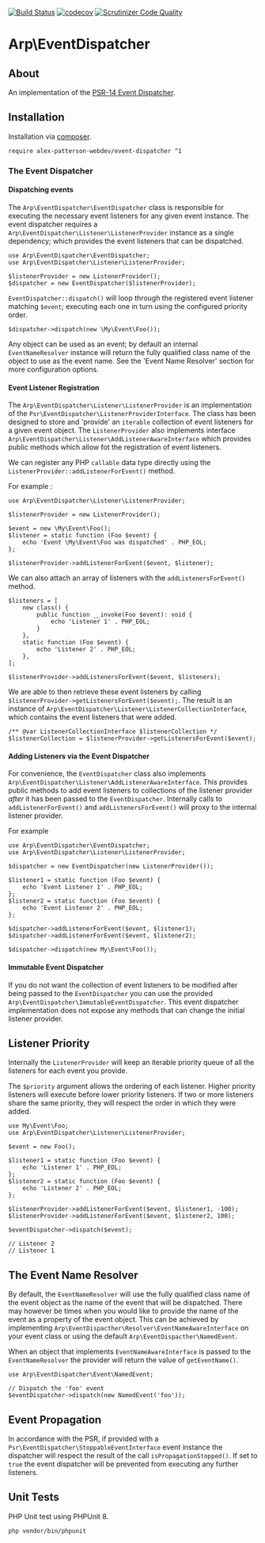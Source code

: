 [![Build Status](https://travis-ci.com/alex-patterson-webdev/event-dispatcher.svg?branch=master)](https://travis-ci.com/alex-patterson-webdev/event-dispatcher)
[![codecov](https://codecov.io/gh/alex-patterson-webdev/event-dispatcher/branch/master/graph/badge.svg)](https://codecov.io/gh/alex-patterson-webdev/event-dispatcher)
[![Scrutinizer Code Quality](https://scrutinizer-ci.com/g/alex-patterson-webdev/event-dispatcher/badges/quality-score.png?b=master)](https://scrutinizer-ci.com/g/alex-patterson-webdev/event-dispatcher/?branch=master)

# Arp\EventDispatcher

## About

An implementation of the [PSR-14 Event Dispatcher](https://www.php-fig.org/psr/psr-14/).

## Installation

Installation via [composer](https://getcomposer.org).

    require alex-patterson-webdev/event-dispatcher ^1

### The Event Dispatcher

#### Dispatching events

The `Arp\EventDispatcher\EventDispatcher` class is responsible for executing the necessary event listeners for any given event instance. 
The event dispatcher requires a `Arp\EventDispatcher\Listener\ListenerProvider` instance as a single dependency; which provides the event 
listeners that can be dispatched.

    use Arp\EventDispatcher\EventDispatcher;
    use Arp\EventDispatcher\Listener\ListenerProvider;

    $listenerProvider = new ListenerProvider();
    $dispatcher = new EventDispatcher($listenerProvider);
    
`EventDispatcher::dispatch()` will loop through the registered event listener matching `$event`; executing each one in turn using the configured priority order.

    $dispatcher->dispatch(new \My\Event\Foo());

Any object can be used as an event; by default an internal `EventNameResolver` instance will return the fully qualified class name of the object to use as the event name. See 
the 'Event Name Resolver' section for more configuration options.

#### Event Listener Registration
 
The `Arp\EventDispatcher\Listener\ListenerProvider` is an implementation of the `Psr\EventDispatcher\ListenerProviderInterface`. 
The class has been designed to store and 'provide' an `iterable` collection of event listeners for a given event object.
The `ListenerProvider` also implements interface `Arp\EventDispatcher\Listener\AddListenerAwareInterface` which provides public 
methods which allow fot the registration of event listeners.
 
We can register any PHP `callable` data type directly using the `ListenerProvider::addListenerForEvent()` method. 

For example :
    
    use Arp\EventDispatcher\Listener\ListenerProvider;

    $listenerProvider = new ListenerProvider();

    $event = new \My\Event\Foo();
    $listener = static function (Foo $event) {
        echo 'Event \My\Event\Foo was dispatched' . PHP_EOL;
    };
    
    $listenerProvider->addListenerForEvent($event, $listener);

We can also attach an array of listeners with the `addListenersForEvent()` method.
    
    $listeners = [
        new class() {
            public function __invoke(Foo $event): void {
                echo 'Listener 1' . PHP_EOL;
            }
        },
        static function (Foo $event) {
            echo 'Listener 2' . PHP_EOL;
        },
    ];
    
    $listenerProvider->addListenersForEvent($event, $listeners);
    
We are able to then retrieve these event listeners by calling `$listenerProvider->getListenersForEvent($event);`. The result is 
an instance of `Arp\EventDispatcher\Listener\ListenerCollectionInterface`, which contains the event listeners that were added.

    /** @var ListenerCollectionInterface $listenerCollection */
    $listenerCollection = $listenerProvider->getListenersForEvent($event);

#### Adding Listeners via the Event Dispatcher

For convenience, the `EventDispatcher` class also implements `Arp\EventDispatcher\Listener\AddListenerAwareInterface`. This provides public methods 
to add event listeners to collections of the listener provider _after_ it has been passed to the `EventDispatcher`.
Internally calls to `addListenerForEvent()` and `addListenersForEvent()` will proxy to the internal listener provider.

For example 

    use Arp\EventDispatcher\EventDispatcher;
    use Arp\EventDispatcher\Listener\ListenerProvider;
    
    $dispatcher = new EventDispatcher(new ListenerProvider());
    
    $listener1 = static function (Foo $event) {
        echo 'Event Listener 1' . PHP_EOL;
    };
    $listener2 = static function (Foo $event) {
        echo 'Event Listener 2' . PHP_EOL;
    };
    
    $dispatcher->addListenerForEvent($event, $listener1);
    $dispatcher->addListenerForEvent($event, $listener2);
    
    $dispatcher->dispatch(new My\Event\Foo());
         
#### Immutable Event Dispatcher

If you do not want the collection of event listeners to be modified after being passed to the `EventDispatcher` you can
use the provided `Arp\EventDispatcher\ImmutableEventDispatcher`. This event dispatcher implementation does not expose any methods
that can change the initial listener provider.

## Listener Priority
    
Internally the `ListenerProvider` will keep an iterable priority queue of all the listeners for each event you provide.

The `$priority` argument allows the ordering of each listener. Higher priority listeners will execute before lower priority listeners. 
If two or more listeners share the same priority, they will respect the order in which they were added.
    
    use My\Event\Foo;
    use Arp\EventDispatcher\Listener\ListenerProvider;

    $event = new Foo();
    
    $listener1 = static function (Foo $event) {
        echo 'Listener 1' . PHP_EOL;
    };
    $listener2 = static function (Foo $event) {
        echo 'Listener 2' . PHP_EOL;
    };
    
    $listenerProvider->addListenerForEvent($event, $listener1, -100);
    $listenerProvider->addListenerForEvent($event, $listener2, 100);
    
    $eventDispatcher->dispatch($event);
    
    // Listener 2
    // Listener 1

## The Event Name Resolver
 
By default, the `EventNameResolver` will use the fully qualified class name of the event object as the name of the event that will be dispatched. There may 
however be times when you would like to provide the name of the event as a property of the event object. This can be achieved
by implementing `Arp\EventDispacther\Resolver\EventNameAwareInterface` on your event class or using the default `Arp\EventDispacther\NamedEvent`.

When an object that implements `EventNameAwareInterface` is passed to the `EventNameResolver` the provider will return the value of `getEventName()`.

    use Arp\EventDispatcher\Event\NamedEvent;

    // Dispatch the 'foo' event
    $eventDispatcher->dispatch(new NamedEvent('foo'));
    
## Event Propagation

In accordance with the PSR, if provided with a `Psr\EventDispatcher\StoppableEventInterface` event instance the dispatcher will respect the 
 result of the call `isPropagationStopped()`. If set to `true` the event dispatcher will be prevented from executing any further listeners.

## Unit Tests

PHP Unit test using PHPUnit 8.

    php vendor/bin/phpunit
